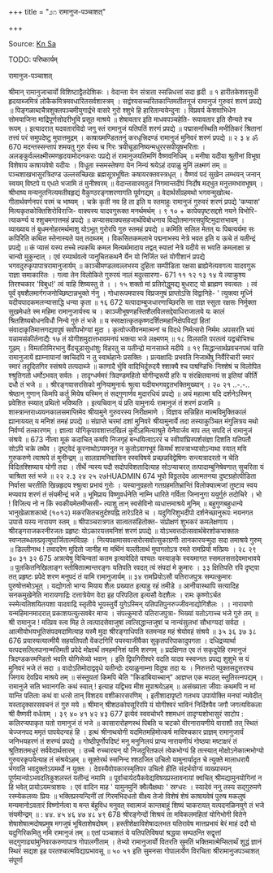 +++
title = "೨೧ रामानुज-पञ्चाशत्"

+++

Source: [Kn Sa](https://archive.org/download/deshika-prabandha/deshika-prabandha-kn-sa.pdf)


TODO: परिष्कार्यम्

रामानुज-पञ्चाशत्

श्रीमान् रामानुजाचार्यो विशिष्टाद्वैतदेशिकः । 
वेदान्ता येन संत्राता स्सन्निधत्तां सदा हृदी ॥ १ 
हारीतकेशवसुधी हृदयाब्जमित्रं लोकैकमित्रमवधारितसर्वशास्त्रम् । 
सद्वंश्यसच्चरितकान्तिमतीतनूजं 
रामानुजं गुरुवरं शरणं प्रपद्ये ॥ 
पिङ्गळाब्दचैत्रशुक्लपञ्चमीयुगार्द्रभे वासरे गुरो श्शुभे हि हारितान्वयेन्दुना । विप्रवर्य केशवाभिधेन सोमयाजिना माद्रिपूर्णसोदरीभुवि प्रसूत माश्रये ॥ शेषावतार इति माधवपञ्चहेति- रूपावतार इति सैन्यते श्च रूपम् । इत्यादरात् यदवतारविदो जगु स्तं रामानुजं यतिपतिं शरणं प्रपद्ये ॥ 
पद्मासनस्थिति मभीतिकरं श्रितानां तत्त्वं परं समुपदेष्टु मुपात्तमुद्रम् । काषायमण्डिततनुं करधृत्त्रिदण्डं 
रामानुजं मुनिवरं शरणं प्रपद्ये ॥ 
२ 
३ 
४ 
ॐ 
670 
मदन्तस्सन्तापं शमयतु गुरु र्यस्य च गिरः त्रयीचूडानिष्यन्मधुररसपीयूषभरिताः । अलङ्कुर्वल्लक्ष्मीरमणहृदयामोदनकराः 
पप्रद्ये तं रामानुजयतिमणिं वैष्णवनिधिम् ॥ 
मनीषा यदीया श्रुतीनां विभूषा विशेषाय काषायवेषो यदीयः । विधूता स्समस्तेषणा येन निन्यं श्रयेऽहं दयाळु मुनिं लक्ष्मणं तम् ॥ 
पञ्चशाखभासुरत्रिदण्ड उल्लसच्छिखः ब्रह्मसूत्रभूषितः कषायरक्तवस्त्रधृत् । वैष्णवं पदं सुखेन लम्भयन् जनान् स्वयम् विष्टपे य एधते भजामि तं मुनीश्वरम् ॥ 
वेदान्तसारमतुलं निगमान्तदीपं निर्दोष मद्भुत मनुत्तमभावभूषम् । श्रीभाष्य मन्यनुतनित्यमतीवहृद्यं वैकुण्ठरङ्गशरणागति पूर्वगद्यम् ॥ 
वेदार्थसँग्रहमथो भगवन्मुखोत्थ- गीतार्थवर्णनपरं परमं च भाष्यम् । चक्रे कृती नव हि ता इति य स्तमाहुः रामानुजं गुरुवरं शरणं प्रपद्ये 
'कप्यास' मित्यकृतकोक्तिशिरोविराजि- वाक्यस्य यादवगुरूक्त मनर्थमर्थम् । 
९ 
१० 
+ 
कापेयपृष्टसद्दशे नयने विभोरि- त्याकर्ण्य य श्शुचमगात्तमहं प्रपद्ये ॥ 
कप्यासवाक्यसहजार्थविबोधनाय विद्योतमानरसपुष्टिमुदात्तभावम् । 
व्याख्याय तं बुधमनोहरमर्थमाशु 
योऽभूत् गुरोरपि गुरु स्तमहं प्रपद्ये ॥ 
कमिति सलिल मेतत् यः पिबत्यर्यमा सः कपिरिति कथित स्तेनास्यते यत् तदब्जम् । विकसितकमलाभे पद्मनाभस्य नेत्रे भवत इति य ऊचे तं यतीन्द्रं प्रपद्ये ॥ 
कं प्यासं यस्य तच्चे त्यकथि कमल मित्यर्थमादाय तद्वत् स्यातां नेत्रे यदीये स भवति कमलाक्षा न्न चान्यो मुकुन्दात् । एवं रम्यार्थवत्वे प्यनुचितकथनै र्येन यो निर्जित स्तं योगीशानं प्रपद्ये भगवदुरुकृपापात्ररामानुजार्यम् ॥ 
काञ्चीमण्डलवल्लभस्य दुहिता सम्पीडिता रक्षसा ब्राह्येनेत्यवगत्य यादवगुरू राज्ञा समाकारितः । गत्वा तेन विलोकिते गुरुरयं नालं मदुत्सारणा- 
671 
११ 
१२ 
१३ 
१४ 
ये त्याक्रुश्य तिरश्चकार 'विबुध!' त्वं याहि शिष्यस्तु ते । । 
१५ 
शक्तो मां प्रतिरोद्धुमद्य बुधराट् यो ब्राह्मण स्वत्वतः । त्वं पूर्वं वृषशैलमार्गगजनोच्छिष्टान्नभुक्ते र्ननु । गोधारूपमपास्य विप्रजनुषं प्राप्तोऽसि विद्वानिहे- ' त्युक्त्वा मूर्ध्नि यदीयपादकमलन्यासाद्धि धन्या कृता ॥ 
१६ 
672 
यत्पादाम्बुजधारणाच्छिरसि सा राज्ञ स्सुता रक्षसः निर्मुक्ता सुखमेधते स्म महिमा रामानुजार्यस्य च । काञ्जीभूषणहस्तिशैलविलसद्देवाधिराजालये यः कालं श्रितशिष्यबोधनविधौ निन्ये गुरुं तं भजे ॥ 
य स्साक्षात्कृतकृष्णदर्शितमहानिक्षेपविद्यां हितां संवादाकृतिमात्तगद्यवपुषं सर्वोपभोग्यां मुदा । कृत्वोज्जीवनमात्मनां च विदधे निर्मत्सरो निर्ममः 
अपसरति भयं यन्नामसंकीर्तनाद्यैः 
१७ 
तं योगीशमुदात्तभावमनघं भक्त्या भजे लक्ष्मणम् ॥ 
१८ 
विलसति परतत्वं यद्वचोभिश्च गूढम् । 
विमततिमिरभानु र्वेदचूडासुधांशुः 
विहरतु स यतीन्द्रो मानसाब्जे मदीये ॥ 
१९ 
सिद्धान्तार्थप्रवचनपथं याति रामानुजायें 
ह्याम्नायानां क्वचिदपि न तु स्वार्थहानेः प्रसक्तिः । प्रत्यक्षादिः प्रभवति निजार्थेषु निर्वैरिचारी स्मारं स्मारं तदुदितगिर स्संश्रये तत्पदाब्जे ॥ 
काणादै र्भुवि वादिभिर्दुरुदयै श्शाक्यै श्च पाषण्डिभिः निश्शेषं च विलोपित श्श्रुतिगतो धर्मोऽभवत् सर्वतः । तादृग्धर्ममरं त्रिदण्डमहितो योगीन्द्ररूपी हरिः 
य संरक्षितवानयं स इतियां कीर्तिं दधौ तं भजे ॥ । 
श्रीरङ्गवासरसिको मुनियामुनार्यः 
श्रुत्वा यदीयभगवद्द्रतभक्तिमुख्यान् । 
२० 
२१ 
..-.-.. 
श्रेष्ठान् गुणान् किमपि कर्तु मियेष यस्मिन् तं सद्गुणार्णव मुदारधियं प्रपद्ये ॥ 
अयं महात्मा यदि दर्शनेऽस्मिन् प्रवेशित स्य्यात् प्रथितो भविष्यति । इत्यचिवान् यं प्रति यामुनार्यः रामानुजं तं शरणं व्रजामि ॥ 
शास्त्रान्तराध्ययनकालसमाप्तिमेव श्रीयामुने गुरुवरस्य निरीक्षमाणे । विज्ञाय सन्निहित मात्मविमुक्तिकालं ह्यानाययत् य मनिशं तमहं प्रपद्ये ॥ 
संप्राप्ते चरमां दशां मुनिवरे श्रीयामुनार्ये तदा तस्याकुञ्चित मंगुलित्रय मथो निर्वर्ण्य तत्कारणम् । ज्ञात्वा योगिकृपावशात्तदखिलं कुर्वेऽहमित्याश्रुते येनैवार्जव माप तत् सपदि तं रामानुजं संश्रये ॥ 
673 
नीत्वा मूकं कदाचित् कमपि निजगृहं बन्धयित्वाऽररं च स्वीयांघ्रिस्पर्शसंज्ञा दिशति यतिपतौ सोऽपि चक्रे तथैव । दृष्ट्वेदं कूरनाथोऽप्यमनुत न कुतोऽवागभूवं किमर्थं शास्त्राभ्यासोऽन्यथा स्यात् मयि गुरुकरुणे त्याश्रये तं मुनीन्द्रम् ॥ 
सालग्रामनिवासिन स्स्वविषये प्रच्छन्नविद्वेषिणः सन्त्यत्रादरतो न चेति विदितश्शिष्याय योगी तदा । तीर्थे न्यस्य पदौ सदोपविशतादित्याह सोऽप्याचरत् तत्पादाम्बुनिषेवणात् सुचरिता यं चाश्रिता स्तं भजे ॥ 
२२ 
२.३ 
२४ 
२५ 
२७HUADMIN 
674 
भूपो विठ्ठलदेव आत्मतनया दुष्टग्रहोत्पीडिता निर्वासा चरतीति खिन्नहृदय श्श्रुत्वा प्रभावं गुरोः । यस्यानुग्रहतो गतग्रहमतिभ्रान्तिं विलोक्यात्मजां तुष्टाव स्वय मप्यवाप शरणं तं संयमीन्द्रं भजे ॥ 
भूमिप्राय विष्णुवर्धनेति नाम्नि धारिते गर्विता जिनानुगा ययुर्गुरुं तदोचिरे । भो ! विजित्य नो न किं स्वकीयमेतमीप्ससी- त्याशु तान् स्वसेविनो व्यधात्तमाश्रये मुनिम् ॥ 
बहुगुणबहुधान्ये भानुखेळाशकाब्दे (१०१२) मकरसितचतुर्दश्यह्नि तारेऽदिते च । यदुगिरिशुभदीपो दर्शनेच्छानुरूपः 
नयनगत उपासे यस्य नारायण स्तम् ॥ 
श्रीपाञ्चरात्रगत सात्वतसंहितोक्त- 
संप्रोक्षणं शुभकरं कमलेक्षणाय । 
श्रीरङ्गराजकरनीरजतः प्रहृष्टः 
योऽकारयत्तमनिशं शरणं प्रपद्ये ॥ 
योऽभवत्तदोत्सवार्थबेरशोकभाक्ततः 
स्वप्नलब्धतत्प्रवृत्युपार्जितात्मविग्रहः । 
नित्यपक्षमासवत्सरोत्सवोत्सुकाग्रणीः 
तानकारयन्मुदा सदा तमाश्रये गुरुम् ॥ 
डिल्लीनाथ ! तवादरेण मुदितो जानीह मा मर्थिनं 
यल्लीलार्थ मुपागतोऽत्र रमते रामप्रियो मत्प्रियः । 
२८ 
२९ 
३० 
३१ 
३२ 
675 
अत्रत्येषु विचिन्वतां कतम इत्यावेदिते पश्यतः यस्याङ्के स्वयमागत स्समलसत्तदेवमाभावये ॥ 
पुलकितनिखिलाङ्ग स्तोषितात्मान्तरङ्गः यतिपति रवदत् त्वं संपदां मे कुमारः । 
३३ 
क्षितिपति रपि दृष्ट्वा तत् प्रहृष्टः प्रपेदे 
शरण मनुपदं तं यामि रामानुजार्यम् ॥ 
३४ 
रामप्रियोऽसौ यतिराजपुत्रः 
सम्पत्कुमारः पुरुषोत्तमोऽभूत् । 
यद्योगतो भाग्य मियाय शैलः 
प्रख्यात इत्याहु रहं तमीडे ॥ 
आनीयास्थापि सत्यादिह सनकमुखेनेति नारायणाद्रिः दत्तात्रेयेण वेदा इह परिपठिता इत्यसौ वेदशैलः । 
रामः कृष्णोऽर्चत स्स्मेत्यतिशयितयशा यादवाद्रि स्तृतीये भूयस्तुर्ये युगेऽस्मिन् यतिपतिपुनरुज्जीवनाद्योगिशैलः । । 
नारायणो यन्महिमानमादरात् 
प्रकाशयत्युत्सवबेर माप्य । 
संपत्कुमारो यतिराजपुत्रा- 
भिख्यां यतोऽगाच्च भजे गुरुं तम् ॥ 
श्री रामानुज ! मत्प्रिय स्त्व मिह ते त्वत्पादसेवाजुषां त्वत्सिद्धान्तजुषां च नान्यंसुलभां सौभाग्यदां सर्वदा । आत्मीयोभयभूतिसंपदमदामित्याह यस्मै मुदा श्रीरङ्गाधिपति स्तमन्वह महं श्रेयोवहं संश्रये ॥ 
३५ 
३६ 
३७ 
३८ 
676 
प्रयास्यत्यात्मीयै सहयतिपतौ वेंकटगिरिं 
पयस्याजीवैका सुकृतपरिपाकादुपगता । दधिद्रव्यार्था यत्पदसलिलपानान्मतिमती 
प्रपेदे मोक्षार्थं तमहमनिशं यामि शरणम् ॥ 
प्रदक्षिणत एव तं सकृदुपेहि रामानुजं त्रिदण्डकरमण्डितो भवति योगिसेव्यो भवान् । इति द्विपगिरीश्वरे वदति यादव स्स्वप्नतः प्रपद्य शुशुभे स यं मुनिवरं भजे तं सदा ॥ 
वादोऽतिमोदाद्ववृधे यतीन्दोः दयाळुनाम्ना विदुषा तदा यः । 
निरुत्तरो प्युक्तसदुत्तरश्च 
जिगाय देवप्रिय माश्रये तम् ॥ 
संस्तूयतां किमपि चेति "किडांबियाच्चान्" 
आज्ञप्त एक मपठत् स्तुतिरत्नपद्यम् । 
रामानुजे सति भवानगतिः कथं स्यात् ! 
इत्याह यद्विभव मीश मुपाश्रयेऽहम् ॥ 
असंख्याता जीवाः कथमपि न मां यान्ति पतिताः कथं वा धत्से तान् विशदय वशीकारसरणिम् । इतीशादापृष्टो गतभय उपायोक्ति मनघां न्यवेदीत् यस्तादृक्सरसवचनं तं गुरु मये ॥ 
श्रीमान् श्रीशठकोपसूरिरपि यं योगीश्वरं भाविनं 
निर्दिश्यैव जगौ जगत्यविकला श्री वैष्णवी वर्धताम् । 
३९ 
४० 
४१ 
४२ 
४३ 
677 
इत्येवं स्ववचोभरै श्शमधनं तादृग्यशोभासुरं साटोप : कलिरप्यपाकृत यतो रामानुजं तं भजे ॥ 
कासारारोहणस्थं पिबति च चटको वीरनारायणीये वाराशौ तत् स्थितं चेज्जनपद ममृतं पापयेदन्वहं हि । इत्थं श्रीनाथयोगी यदमितमहिमोत्कर्ष माविश्चकार प्राज्ञम् रामानुजार्यं जनिभयहरणं तं शरण्यं प्रपद्ये ॥ गोष्ठीपूर्णोपदिष्टं मनु मनुनिलयं प्राप्य नारायणीयं गोष्ठ्या मष्टाक्षरं तं श्रुतिशतमधुरं सर्ववेदार्थसारम् । उच्चै रुच्चारयन् यो निजदुरितफलं त्वेकभोग्यं हि तत्स्यात् मोक्षोऽनेकात्मभोग्यो गुरुवरकृपयेत्याह तं संश्रयेऽहम् ॥ 
सूक्तेरर्थ स्सनिन्द श्शठजित उचितो यामुनार्यादृत चे त्युक्ते मालाधरायै र्भगवति भवदुक्तोऽयमर्थो न युक्तः । देवस्यैवोपकारस्मृतिपर उचितो हीति संदर्भयोग्यं 
व्यख्यास्यन् पूर्णमान्योऽभवदतिकुशलस्तं यतीन्द्रं नमामि ॥ 
पूर्वाचार्यदयैकवेद्यविषयप्रस्तावनायां क्वचित् श्रीमद्यामुनयोगिनां न हि भवेत् प्रायोऽयमत्राशयः । एवं वादिन माह ' यामुनमुनिं क्वैत्यैक्षथाः ' स्रग्धरः । स्यादेवं ननु तस्य सद्गुरुमणे रस्म्येकलव्यः प्रियः ॥ भक्तिप्रस्यन्दिनीं तां गिरमभिदधतो वीक्ष्य तेजो विशेषं शेषं काषायवेषं पुरुष मकलुषं मन्यमानोऽवतारं विष्णोर्नत्वा य मन्त र्बहुविध मनुवत् स्वात्मजं कान्तबाहुं 
शिष्यं चाकरायत् यत्पदनळिनयुगे तं भजे संयमीन्द्रम् ॥ 
: 
४४. 
४५ 
४६ 
४७ 
४८ 
४९ 
678 
श्रीरङ्गेन्दों शिश्रयं ता मविकलमहितां योगिभोगी वितेने शेषाशेषात्मदोषप्रमुष मगजुषं भूषिताशेषदोषम् । हस्तीशेक्षाविशेषादलभत यतिरावेष मात्तप्रभावं बेरं माहं ददौ यो यदुगिरिकमितु नमि रामानुजं तम् ॥ एतां पञ्चाशतं ये यतिपतिविषयां श्रद्धया सम्पठन्ति सद्वृत्तां सद्गुणाढ्यांमुनिवरकरुणापात्र गोपालगीताम् । तेभ्यो रामानुजार्यो वितरति सुमतिं भक्तिमात्मेप्सितार्थं शुद्धं ज्ञानं स्थिरं सद्यश इह परतश्चात्मविद्याप्रभावसू ॥ 
५० 
५१ 
इति सुमनसा गोपालार्येण विरचिता श्रीरामानुजपञ्चाशत् संपूर्णा 
